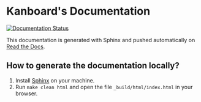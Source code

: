 Kanboard's Documentation
========================

[![Documentation Status](https://readthedocs.org/projects/kanboard-pt/badge/?version=latest)](http://docs.kanboard.org/pt/latest/?badge=latest)

This documentation is generated with Sphinx and pushed automatically on [Read the Docs](https://readthedocs.org/).

How to generate the documentation locally?
------------------------------------------

1. Install [Sphinx](http://www.sphinx-doc.org/) on your machine.
2. Run `make clean html` and open the file `_build/html/index.html` in your browser.

